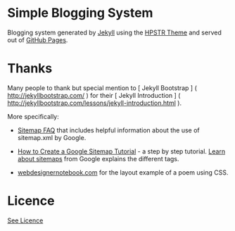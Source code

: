 # Simple Blogging System


Blogging system generated by [Jekyll](http://jekyllrb.com/) using the [HPSTR Theme](/HPSTRREADME)
and served out of [GitHub Pages](http://pages.github.com/).

# Thanks

Many people to thank but special mention to [ Jekyll Bootstrap ] ( http://jekyllbootstrap.com/ ) for their
[ Jekyll Introduction ] ( http://jekyllbootstrap.com/lessons/jekyll-introduction.html ).

More specifically:

- [Sitemap FAQ](http://googlewebmastercentral.blogspot.co.uk/2008/01/sitemaps-faqs.html) that includes helpful information about
the use of sitemap.xml by Google.

- [How to Create a Google Sitemap Tutorial](http://erikastokes.com/sitemaps/) - a step by step tutorial.
[Learn about sitemaps](https://support.google.com/webmasters/answer/156184?hl=en) from Google explains the different tags.

- [webdesignernotebook.com](http://webdesignernotebook.com/css/styling-a-poem-with-advanced-css-selectors/) for the layout example of a poem using CSS.

# Licence

[See Licence](/LICENSE)
